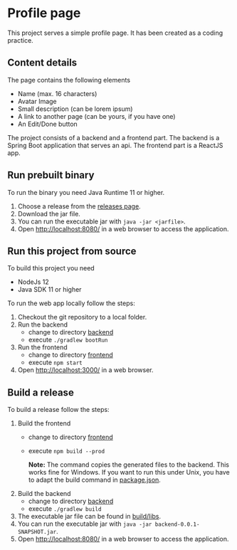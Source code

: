 # Profile page

This project serves a simple profile page. It has been created as a coding practice.

## Content details
The page contains the following elements
- Name (max. 16 characters)
- Avatar Image
- Small description (can be lorem ipsum)
- A link to another page (can be yours, if you have one)
- An Edit/Done button

The project consists of a backend and a frontend part. The backend is a Spring Boot application that serves an api. The frontend part is a ReactJS app.

## Run prebuilt binary

To run the binary you need Java Runtime 11 or higher.
1. Choose a release from the [releases page](releases/).
1. Download the jar file.
1. You can run the executable jar with `java -jar <jarfile>`.
1. Open [http://localhost:8080/](http://localhost:8080/) in a web browser to access the application.

## Run this project from source

To build this project you need
- NodeJs 12
- Java SDK 11 or higher

To run the web app locally follow the steps:
1. Checkout the git repository to a local folder.
1. Run the backend
    - change to directory [backend](backend/)
    - execute `./gradlew bootRun`
1. Run the frontend
    - change to directory [frontend](frontend/)
    - execute `npm start`
1. Open [http://localhost:3000/](http://localhost:3000/) in a web browser.

## Build a release

To build a release follow the steps:
1. Build the frontend
    - change to directory [frontend](frontend/)
    - execute `npm build --prod`

        **Note:** The command copies the generated files to the backend. This works fine for Windows. If you want to run this under Unix, you have to adapt the build command in [package.json](frontend/package.json).
1. Build the backend
    - change to directory [backend](backend/)
    - execute `./gradlew build`
1. The executable jar file can be found in [build/libs](backend/build/libs).
1. You can run the executable jar with `java -jar backend-0.0.1-SNAPSHOT.jar`.
1. Open [http://localhost:8080/](http://localhost:8080/) in a web browser to access the application.